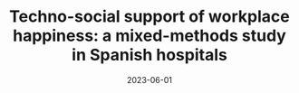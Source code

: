 ---
title: "Techno-social support of workplace happiness: a mixed-methods study in Spanish hospitals"
collection: talks
type: "Conference proceedings talk"
permalink: /talks/2024-03-talk
venue: "European Academy of Management (EURAM) 2024"
date: 2023-06-01
month: 'June'
year: '2024' 

location: "University of Bath, Bath, United Kingdom"
---
